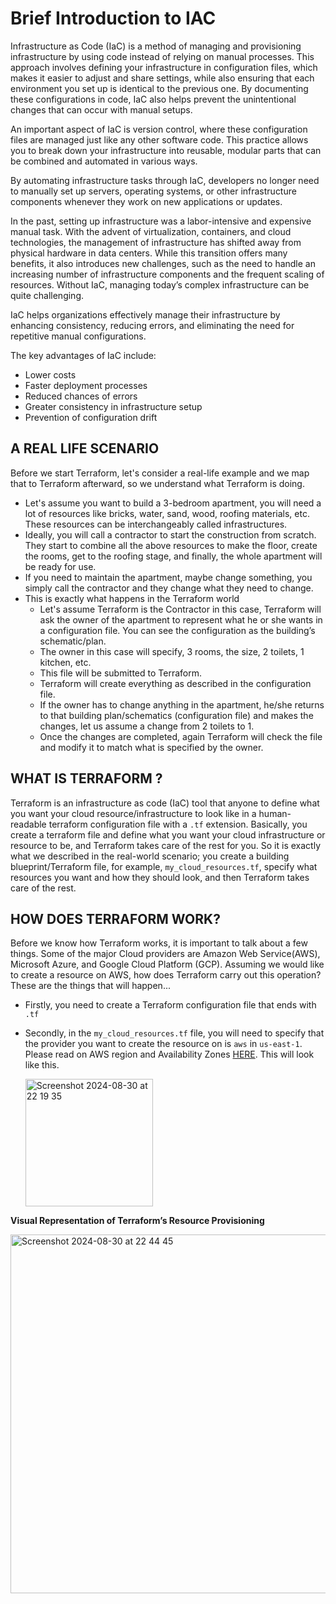 # Brief Introduction to IAC

Infrastructure as Code (IaC) is a method of managing and provisioning infrastructure by using code instead of relying on manual processes. This approach involves defining your infrastructure in configuration files, which makes it easier to adjust and share settings, while also ensuring that each environment you set up is identical to the previous one. By documenting these configurations in code, IaC also helps prevent the unintentional changes that can occur with manual setups.

An important aspect of IaC is version control, where these configuration files are managed just like any other software code. This practice allows you to break down your infrastructure into reusable, modular parts that can be combined and automated in various ways.

By automating infrastructure tasks through IaC, developers no longer need to manually set up servers, operating systems, or other infrastructure components whenever they work on new applications or updates.

In the past, setting up infrastructure was a labor-intensive and expensive manual task. With the advent of virtualization, containers, and cloud technologies, the management of infrastructure has shifted away from physical hardware in data centers. While this transition offers many benefits, it also introduces new challenges, such as the need to handle an increasing number of infrastructure components and the frequent scaling of resources. Without IaC, managing today’s complex infrastructure can be quite challenging.

IaC helps organizations effectively manage their infrastructure by enhancing consistency, reducing errors, and eliminating the need for repetitive manual configurations.

The key advantages of IaC include:
- Lower costs
- Faster deployment processes
- Reduced chances of errors
- Greater consistency in infrastructure setup
- Prevention of configuration drift



## A REAL LIFE SCENARIO
Before we start Terraform, let's consider a real-life example and we map that to Terraform afterward, so we understand what Terraform is doing.
- Let's assume you want to build a 3-bedroom apartment, you will need a lot of resources like bricks, water, sand, wood, roofing materials, etc. These resources can be interchangeably called infrastructures.
- Ideally, you will call a contractor to start the construction from scratch. They start to combine all the above resources to make the floor, create the rooms, get to the roofing stage, and finally, the whole apartment will be ready for use.
- If you need to maintain the apartment, maybe change something, you simply call the contractor and they change what they need to change.
- This is exactly what happens in the Terraform world
  - Let's assume Terraform is the Contractor in this case, Terraform will ask the owner of the apartment to represent what he or she wants in a configuration file. You can see the configuration as the building’s schematic/plan.
  - The owner in this case will specify, 3 rooms, the size, 2 toilets, 1 kitchen, etc.
  - This file will be submitted to Terraform.
  - Terraform will create everything as described in the configuration file.
  - If the owner has to change anything in the apartment, he/she returns to that building plan/schematics (configuration file) and makes the changes, let us assume a change from 2 toilets to 1.
  - Once the changes are completed, again Terraform will check the file and modify it to match what is specified by the owner.

## WHAT IS TERRAFORM ?

Terraform is an infrastructure as code (IaC) tool that   anyone to define what you want your cloud resource/infrastructure 
to look like in a human-readable terraform configuration file with a `.tf` extension.
Basically, you create a terraform file and define what you want your cloud infrastructure or resource to 
be, and Terraform takes care of the rest for you.
So it is exactly what we described in the real-world scenario; you create a building blueprint/Terraform file, for example, `my_cloud_resources.tf`, specify what resources you want and how they should look, and then Terraform takes care of the rest.

## HOW DOES TERRAFORM WORK?
Before we know how Terraform works, it is important to talk about a few things. Some of the major Cloud providers are Amazon Web Service(AWS), Microsoft Azure, and Google Cloud Platform (GCP). Assuming we would like to create a resource on AWS, how does Terraform carry out this operation? 
These are the things that will happen...
- Firstly, you need to create a Terraform configuration file that ends with `.tf`
- Secondly, in the `my_cloud_resources.tf` file, you will need to specify that the provider you want to create the resource on is `aws` in `us-east-1`.  Please read on AWS region and Availability Zones [HERE](https://aws.amazon.com/about-aws/global-infrastructure/regions_az/). This will look like this.
  
  <img width="204" alt="Screenshot 2024-08-30 at 22 19 35" src="https://github.com/user-attachments/assets/a0703d1c-b9d1-4f2e-8f7e-35c49e98c7a8">
    
**Visual Representation of Terraform’s Resource Provisioning**




<img width="574" alt="Screenshot 2024-08-30 at 22 44 45" src="https://github.com/user-attachments/assets/7453f25c-b372-4860-9fee-28836441461b">
